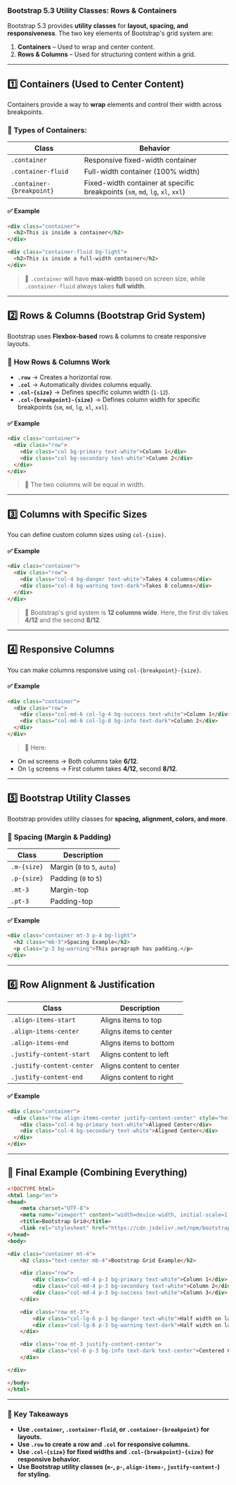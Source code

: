 ### Bootstrap 5.3 Utility Classes: Rows & Containers

Bootstrap 5.3 provides **utility classes** for **layout, spacing, and responsiveness**. The two key elements of Bootstrap's grid system are:

1. **Containers** – Used to wrap and center content.
2. **Rows & Columns** – Used for structuring content within a grid.

---

## 1️⃣ **Containers** (Used to Center Content)
Containers provide a way to **wrap** elements and control their width across breakpoints.

### 🔹 Types of Containers:
| Class            | Behavior |
|-----------------|-----------|
| `.container`     | Responsive fixed-width container |
| `.container-fluid` | Full-width container (100% width) |
| `.container-{breakpoint}` | Fixed-width container at specific breakpoints (`sm`, `md`, `lg`, `xl`, `xxl`) |

#### ✅ **Example**
```html
<div class="container">
  <h2>This is inside a container</h2>
</div>

<div class="container-fluid bg-light">
  <h2>This is inside a full-width container</h2>
</div>
```
> 📌 `.container` will have **max-width** based on screen size, while `.container-fluid` always takes **full width**.

---

## 2️⃣ **Rows & Columns** (Bootstrap Grid System)
Bootstrap uses **Flexbox-based** rows & columns to create responsive layouts.

### 🔹 **How Rows & Columns Work**
- **`.row`** → Creates a horizontal row.
- **`.col`** → Automatically divides columns equally.
- **`.col-{size}`** → Defines specific column width (`1-12`).
- **`.col-{breakpoint}-{size}`** → Defines column width for specific breakpoints (`sm`, `md`, `lg`, `xl`, `xxl`).

#### ✅ **Example**
```html
<div class="container">
  <div class="row">
    <div class="col bg-primary text-white">Column 1</div>
    <div class="col bg-secondary text-white">Column 2</div>
  </div>
</div>
```
> 📌 The two columns will be equal in width.

---

## 3️⃣ **Columns with Specific Sizes**
You can define custom column sizes using `col-{size}`.

#### ✅ **Example**
```html
<div class="container">
  <div class="row">
    <div class="col-4 bg-danger text-white">Takes 4 columns</div>
    <div class="col-8 bg-warning text-dark">Takes 8 columns</div>
  </div>
</div>
```
> 📌 Bootstrap's grid system is **12 columns wide**. Here, the first div takes **4/12** and the second **8/12**.

---

## 4️⃣ **Responsive Columns**
You can make columns responsive using `col-{breakpoint}-{size}`.

#### ✅ **Example**
```html
<div class="container">
  <div class="row">
    <div class="col-md-6 col-lg-4 bg-success text-white">Column 1</div>
    <div class="col-md-6 col-lg-8 bg-info text-dark">Column 2</div>
  </div>
</div>
```
> 📌 Here:
- On `md` screens → Both columns take **6/12**.
- On `lg` screens → First column takes **4/12**, second **8/12**.

---

## 5️⃣ **Bootstrap Utility Classes**
Bootstrap provides utility classes for **spacing, alignment, colors, and more**.

### 🔹 **Spacing (Margin & Padding)**
| Class | Description |
|--------|--------------|
| `.m-{size}` | Margin (`0` to `5`, `auto`) |
| `.p-{size}` | Padding (`0` to `5`) |
| `.mt-3` | Margin-top |
| `.pt-3` | Padding-top |

#### ✅ **Example**
```html
<div class="container mt-3 p-4 bg-light">
  <h2 class="mb-3">Spacing Example</h2>
  <p class="p-3 bg-warning">This paragraph has padding.</p>
</div>
```

---

## 6️⃣ **Row Alignment & Justification**
| Class | Description |
|--------|--------------|
| `.align-items-start` | Aligns items to top |
| `.align-items-center` | Aligns items to center |
| `.align-items-end` | Aligns items to bottom |
| `.justify-content-start` | Aligns content to left |
| `.justify-content-center` | Aligns content to center |
| `.justify-content-end` | Aligns content to right |

#### ✅ **Example**
```html
<div class="container">
  <div class="row align-items-center justify-content-center" style="height: 200px;">
    <div class="col-4 bg-primary text-white">Aligned Center</div>
    <div class="col-4 bg-secondary text-white">Aligned Center</div>
  </div>
</div>
```

---

## 🎯 **Final Example (Combining Everything)**
```html
<!DOCTYPE html>
<html lang="en">
<head>
    <meta charset="UTF-8">
    <meta name="viewport" content="width=device-width, initial-scale=1.0">
    <title>Bootstrap Grid</title>
    <link rel="stylesheet" href="https://cdn.jsdelivr.net/npm/bootstrap@5.3.0/dist/css/bootstrap.min.css">
</head>
<body>

<div class="container mt-4">
    <h2 class="text-center mb-4">Bootstrap Grid Example</h2>

    <div class="row">
        <div class="col-md-4 p-3 bg-primary text-white">Column 1</div>
        <div class="col-md-4 p-3 bg-secondary text-white">Column 2</div>
        <div class="col-md-4 p-3 bg-success text-white">Column 3</div>
    </div>

    <div class="row mt-3">
        <div class="col-lg-6 p-3 bg-danger text-white">Half width on large</div>
        <div class="col-lg-6 p-3 bg-warning text-dark">Half width on large</div>
    </div>

    <div class="row mt-3 justify-content-center">
        <div class="col-6 p-3 bg-info text-dark text-center">Centered Column</div>
    </div>

</div>

</body>
</html>
```

---

### 📌 **Key Takeaways**
- **Use `.container`, `.container-fluid`, or `.container-{breakpoint}` for layouts.**
- **Use `.row` to create a row and `.col` for responsive columns.**
- **Use `.col-{size}` for fixed widths and `.col-{breakpoint}-{size}` for responsive behavior.**
- **Use Bootstrap utility classes (`m-`, `p-`, `align-items-`, `justify-content-`) for styling.**
